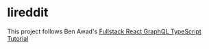 # lireddit
This project follows Ben Awad's [Fullstack React GraphQL TypeScript Tutorial](https://youtu.be/I6ypD7qv3Z8)